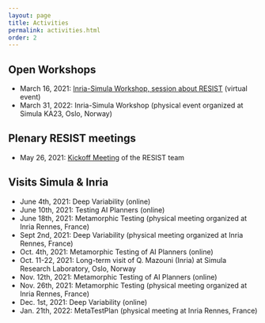 ```yaml
---
layout: page
title: Activities
permalink: activities.html
order: 2
---
```


<link rel="stylesheet" href="{{ site.baseurl }}/css/all.css">
<link rel="stylesheet" type="text/css" href="https://cdnjs.cloudflare.com/ajax/libs/vis/4.20.1/vis.min.css" />
<script type="text/javascript" src="https://cdnjs.cloudflare.com/ajax/libs/vis/4.20.1/vis.min.js"></script>


## Open Workshops

- March 16, 2021: [Inria-Simula Workshop, session about RESIST](http://gemoc.org/resist/events/inriasimula2021) (virtual event)
- March 31, 2022: Inria-Simula Workshop (physical event organized at Simula KA23, Oslo, Norway)

## Plenary RESIST meetings

 - May 26, 2021: [Kickoff Meeting](http://gemoc.org/resist/events/resist-kickoff2021) of the RESIST team

## Visits Simula & Inria

 - June   4th, 2021: Deep Variability (online)
 - June  10th, 2021: Testing AI Planners (online)
 - June  18th, 2021: Metamorphic Testing (physical meeting organized at Inria Rennes, France)
 - Sept   2nd, 2021: Deep Variability (physical meeting organized at Inria Rennes, France)
 - Oct.   4th, 2021: Metamorphic Testing of AI Planners (online)
 - Oct. 11-22, 2021: Long-term visit of Q. Mazouni (Inria) at Simula Research Laboratory, Oslo, Norway
 - Nov.  12th, 2021: Metamorphic Testing of AI Planners (online)
 - Nov.  26th, 2021: Metamorphic Testing (physical meeting organized at Inria Rennes, France)
 - Dec.   1st, 2021: Deep Variability (online)
 - Jan.  21th, 2022: MetaTestPlan (physical meeting at Inria Rennes, France)
